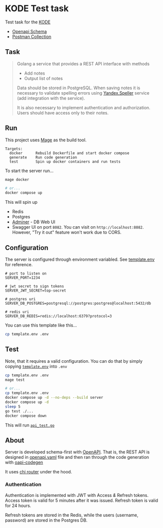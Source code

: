 # KODE Test task

Test task for the [KODE](https://kode.ru/)

- [Openapi Schema](./openapi.yaml)
- [Postman Collection](./postman_collection.json)

## Task

> Golang a service that provides a REST API interface with methods
> 
> - Add notes
> - Output list of notes
> 
> Data should be stored in PostgreSQL. 
> When saving notes it is necessary to validate spelling errors using
> [Yandex.Speller](https://yandex.ru/dev/speller/) service (add integration with the service).
> 
> It is also necessary to implement authentication and authorization. Users should have access only to their notes.

## Run

This project uses [Mage](https://magefile.org/) as the build tool.

```
Targets:
  docker      Rebuild Dockerfile and start docker compose
  generate    Run code generation
  test        Spin up docker containers and run tests
```

To start the server run...

```bash
mage docker

# or... 
docker compose up
```

This will spin up

- Redis
- Postgres
- [Adminer](https://www.adminer.org/) - DB Web UI
- Swagger UI on port `8082`. You can visit on `http://localhost:8082`. However, "Try it out" feature won't work due to CORS.

## Configuration

The server is configured through environment variabled.
See [template.env](./template.env) for reference.

```env
# port to listen on
SERVER_PORT=1234

# jwt secret to sign tokens
SERVER_JWT_SECRET=top-secret

# postgres uri
SERVER_DB_POSTGRES=postgresql://postgres:postgres@localhost:5432/db

# redis uri
SERVER_DB_REDIS=redis://localhost:6379?protocol=3
```

You can use this template like this...

```bash
cp template.env .env
```

## Test

Note, that it requires a valid configuration.
You can do that by simply copying [`template.env`](./template.env) into `.env`


```bash
cp template.env .env
mage test

# or...
cp template.env .env
docker compose up -d --no-deps --build server
docker compose up -d
sleep 5
go test ./...
docker compose down
```

This will run [`api_test.go`](./server/api/api_test.go)

## About

Server is developed schema-first with [OpenAPI](https://www.openapis.org/). That is, the REST API is designed in [openapi.yaml](./openapi.yaml)
file and then ran through the code generation with [oapi-codegen](https://github.com/deepmap/oapi-codegen/)

It uses [chi router](https://github.com/go-chi/chi) under the hood.

### Authentication

Authentication is implemented with JWT with Access *&* Refresh tokens.
Access token is valid for 5 minutes after it was issued. Refresh token is
valid for 24 hours.

Refresh tokens are stored in the Redis, while the users (username, password)
are stored in the Postgres DB.

